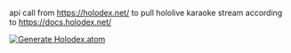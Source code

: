 api call from https://holodex.net/ to pull hololive karaoke stream according to https://docs.holodex.net/

[![Generate Holodex.atom](https://github.com/braboobssiere/holedex-song-list/actions/workflows/schedule.yml/badge.svg)](https://github.com/braboobssiere/holedex-song-list/actions/workflows/schedule.yml)
